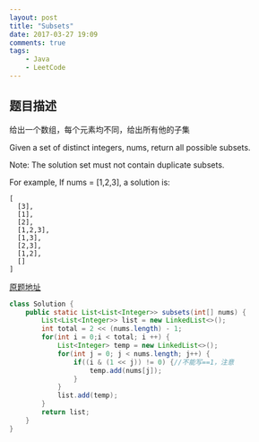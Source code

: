 ```yaml
---
layout: post
title: "Subsets"
date: 2017-03-27 19:09
comments: true
tags: 
	- Java 
	- LeetCode 
---
```


题目描述
------------------

给出一个数组，每个元素均不同，给出所有他的子集

Given a set of distinct integers, nums, return all possible subsets.

Note: The solution set must not contain duplicate subsets.

For example,
If nums = [1,2,3], a solution is: 

```
[
  [3],
  [1],
  [2],
  [1,2,3],
  [1,3],
  [2,3],
  [1,2],
  []
]
```

<!-- more -->


[原题地址](https://leetcode.com/problems/subsets/)
```java
class Solution {
    public static List<List<Integer>> subsets(int[] nums) {
        List<List<Integer>> list = new LinkedList<>();
        int total = 2 << (nums.length) - 1;
        for(int i = 0;i < total; i ++) {
            List<Integer> temp = new LinkedList<>();
            for(int j = 0; j < nums.length; j++) {
                if((i & (1 << j)) != 0) {//不能写==1，注意
                    temp.add(nums[j]);
                }
            }
            list.add(temp);
        }
        return list;
    }
}
```

